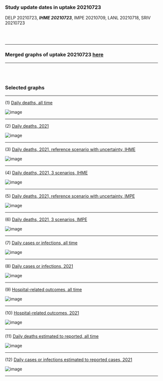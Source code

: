 ### Study update dates in uptake 20210723

DELP 20210723, **_IHME 20210723_**, IMPE 20210709, LANL 20210718, SRIV 20210723



<br/><br/>
****

### Merged graphs of uptake 20210723 [here](https://github.com/pourmalek/covir2/blob/main/20210723/graphs%20merged%2020210723.pdf)

****

<br/><br/>


### Selected graphs

****

(1) [Daily deaths, all time](https://github.com/pourmalek/covir2/blob/main/20210723/output/merge/graph%2011%20COVID-19%20daily%20deaths%2C%20Iran%2C%20reference%20scenarios%2C%20all%20time.pdf)

![image](https://user-images.githubusercontent.com/30849720/126851079-eebf9601-242b-4208-a10a-6ab6bce914b1.png)

****

(2) [Daily deaths, 2021](https://github.com/pourmalek/covir2/blob/main/20210723/output/merge/graph%2012%20COVID-19%20daily%20deaths%2C%20Iran%2C%20reference%20scenarios.pdf)

![image](https://user-images.githubusercontent.com/30849720/126851096-e1127e5f-0849-495b-8c3d-94e63631fd1b.png)

****

(3) [Daily deaths, 2021, reference scenario with uncertainty, IHME](https://github.com/pourmalek/covir2/blob/main/20210723/output/merge/graph%2014%20COVID-19%20daily%20deaths%2C%20Iran%2C%20reference%20scenario%20with%20uncertainty%2C%20IHME.pdf)

![image](https://user-images.githubusercontent.com/30849720/126851118-820ca04d-b1fa-42c9-901b-96b4ca8a7838.png)

****

(4) [Daily deaths, 2021, 3 scenarios, IHME](https://github.com/pourmalek/covir2/blob/main/20210723/output/merge/graph%2015%20COVID-19%20daily%20deaths%2C%20Iran%2C%203%20scenarios%2C%20IHME.pdf)

![image](https://user-images.githubusercontent.com/30849720/126851341-4492f9ec-242d-418d-ac8d-ed22c95ef7d0.png)

****

(5) [Daily deaths, 2021, reference scenario with uncertainty, IMPE](https://github.com/pourmalek/covir2/blob/main/20210723/output/merge/graph%2016%20COVID-19%20daily%20deaths%2C%20Iran%2C%20reference%20scenario%20with%20uncertainty%2C%20IMPE.pdf)

![image](https://user-images.githubusercontent.com/30849720/126851369-c51ae3bb-cae4-420f-ad7e-822d91353a92.png)

****

(6) [Daily deaths, 2021, 3 scenarios, IMPE](https://github.com/pourmalek/covir2/blob/main/20210723/output/merge/graph%2017%20COVID-19%20daily%20deaths%2C%20Iran%2C%203%20scenarios%2C%20IMPE.pdf)

![image](https://user-images.githubusercontent.com/30849720/126851398-47e495c2-67a9-4895-8e73-f3d2c168157e.png)

****

(7) [Daily cases or infections, all time](https://github.com/pourmalek/covir2/blob/main/20210723/output/merge/graph%2021%20COVID-19%20daily%20cases%2C%20Iran%2C%20reference%20scenarios%2C%20all%20time.pdf)

![image](https://user-images.githubusercontent.com/30849720/126851425-876af5ac-dc1a-43ef-b54d-e6dff5c30679.png)
  
****

(8) [Daily cases or infections, 2021](https://github.com/pourmalek/covir2/blob/main/20210723/output/merge/graph%2022%20COVID-19%20daily%20cases%2C%20Iran%2C%20reference%20scenarios.pdf)

![image](https://user-images.githubusercontent.com/30849720/126851454-fef50fec-f951-4410-900d-f455ef5f6c8c.png)
  
****

(9) [Hospital-related outcomes, all time](https://github.com/pourmalek/covir2/blob/main/20210625/output/merge/graph%2071%20COVID-19%20hospital-related%20outcomes%2C%20all%20time.pdf)

![image](https://user-images.githubusercontent.com/30849720/126851481-64bfa761-8433-4b97-aa55-463417457a27.png)

****

(10) [Hospital-related outcomes, 2021](https://github.com/pourmalek/covir2/blob/main/20210625/output/merge/graph%2072%20COVID-19%20hospital-related%20outcomes%2C%20wo%20extremes%2C%202021.pdf)

![image](https://user-images.githubusercontent.com/30849720/126851506-fca2b8c1-e19d-4b6e-9f88-1944a908b43e.png)

****

(11) [Daily deaths estimated to reported, all time](https://github.com/pourmalek/covir2/blob/main/20210723/output/merge/graph%2091%20COVID-19%20daily%20deaths%20estimated%20to%20reported%2C%20Iran%2C%20reference%20scenarios%2C%20all%20time.pdf)

![image](https://user-images.githubusercontent.com/30849720/126851549-10bbf410-9067-4b3c-8714-d521217d232b.png)
  
****

(12) [Daily cases or infections estimated to reported cases, 2021](https://github.com/pourmalek/covir2/blob/main/20210723/output/merge/graph%2094%20COVID-19%20daily%20cases%20estimated%20to%20reported%2C%20Iran%2C%20reference%20scenarios.pdf) 

![image](https://user-images.githubusercontent.com/30849720/126851575-234b6b09-8590-443e-ac17-a99e9787bbb7.png)
  
****

